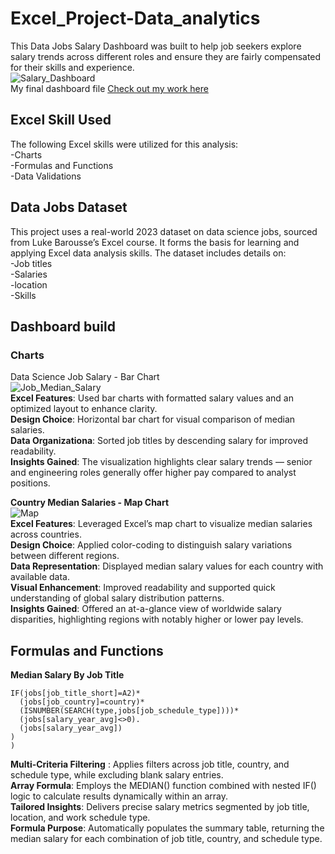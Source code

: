 # Excel_Project-Data_analytics
This Data Jobs Salary Dashboard was built to help job seekers explore salary trends across different roles and ensure they are fairly compensated for their skills and experience.  
![Salary_Dashboard](https://github.com/user-attachments/assets/ed7a22d4-708f-4143-8df9-7564ea5dfea4)  
My final dashboard file [Check out my work here](Salary_Dashboard-1)  

## Excel Skill Used  
The following Excel skills were utilized for this analysis:  
-Charts  
-Formulas and Functions  
-Data Validations

## Data Jobs Dataset  
This project uses a real-world 2023 dataset on data science jobs, sourced from Luke Barousse’s Excel course. It forms the basis for learning and applying Excel data analysis skills. The dataset includes details on:  
-Job titles  
-Salaries  
-location  
-Skills  

## Dashboard build  

### Charts 
Data Science Job Salary - Bar Chart  
![Job_Median_Salary](https://github.com/user-attachments/assets/55de709c-b298-4090-83ad-d428762aa209)  
**Excel Features**: Used bar charts with formatted salary values and an optimized layout to enhance clarity.  
**Design Choice**: Horizontal bar chart for visual comparison of median salaries.  
**Data Organizationa**: Sorted job titles by descending salary for improved readability.  
**Insights Gained**: The visualization highlights clear salary trends — senior and engineering roles generally offer higher pay compared to analyst positions.  

**Country Median Salaries - Map Chart**  
![Map](https://github.com/user-attachments/assets/fb6c23fa-8474-4ddf-8c46-7db14e18b3fe)  
**Excel Features**: Leveraged Excel’s map chart to visualize median salaries across countries.  
**Design Choice**: Applied color-coding to distinguish salary variations between different regions.  
**Data Representation**: Displayed median salary values for each country with available data.  
**Visual Enhancement**: Improved readability and supported quick understanding of global salary distribution patterns.  
**Insights Gained**: Offered an at-a-glance view of worldwide salary disparities, highlighting regions with notably higher or lower pay levels.  

## Formulas and Functions  

**Median Salary By Job Title**  

```=MEDIAN(
IF(jobs[job_title_short]=A2)*
  (jobs[job_country]=country)*
  (ISNUMBER(SEARCH(type,jobs[job_schedule_type])))*
  (jobs[salary_year_avg]<>0).
  (jobs[salary_year_avg])
)
)
```
**Multi-Criteria Filtering** : Applies filters across job title, country, and schedule type, while excluding blank salary entries.  
**Array Formula**: Employs the MEDIAN() function combined with nested IF() logic to calculate results dynamically within an array.  
**Tailored Insights**: Delivers precise salary metrics segmented by job title, location, and work schedule type.  
**Formula Purpose**: Automatically populates the summary table, returning the median salary for each combination of job title, country, and schedule type.  




